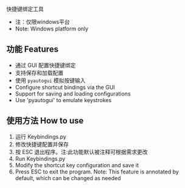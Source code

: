 快捷键绑定工具
- 注：仅限windows平台
- Note: Windows platform only

## 功能 Features
- 通过 GUI 配置快捷键绑定 
- 支持保存和加载配置
- 使用 `pyautogui` 模拟按键输入
- Configure shortcut bindings via the GUI
- Support for saving and loading configurations
- Use 'pyautogui' to emulate keystrokes

## 使用方法 How to use
1. 运行 Keybindings.py
2. 修改快捷键配置并保存
3. 按 ESC 退出程序。注:此功能默认被注释可根据需求更改
1. Run Keybindings.py
2. Modify the shortcut key configuration and save it
3. Press ESC to exit the program. Note: This feature is annotated by default, which can be changed as needed
